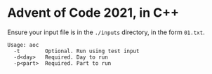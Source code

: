 # Advent of Code 2021, in C++
Ensure your input file is in the `./inputs` directory, in the form `01.txt`.

```
Usage: aoc
  -t 		Optional. Run using test input
  -d<day> 	Required. Day to run
  -p<part> 	Required. Part to run
```
